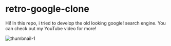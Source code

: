 # retro-google-clone
Hi! In this repo, i tried to develop the old looking google! search engine. You can check out my YouTube video for more!

![thumbnail-1](https://user-images.githubusercontent.com/28603785/206141145-3a94556d-04f8-4cdf-bcf5-a119209ae347.png)
